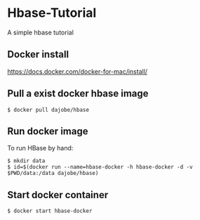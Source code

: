 # Hbase-Tutorial
A simple hbase tutorial 

Docker install
---------
https://docs.docker.com/docker-for-mac/install/

Pull a exist docker hbase image
----------
    $ docker pull dajobe/hbase

Run docker image
----------
To run HBase by hand:

    $ mkdir data
    $ id=$(docker run --name=hbase-docker -h hbase-docker -d -v $PWD/data:/data dajobe/hbase)

Start docker container
----------
    $ docker start hbase-docker
